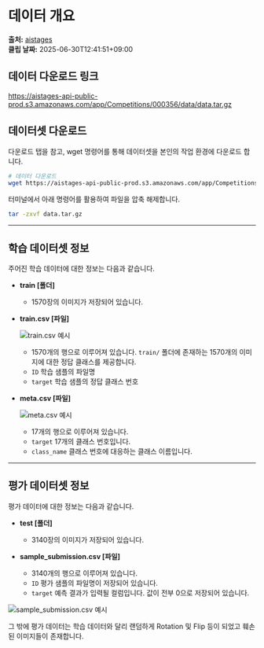 # 데이터 개요

**출처:** [aistages](https://stages.ai/competitions/356/data/overview)  
**클립 날짜:** 2025-06-30T12:41:51+09:00

## 데이터 다운로드 링크

https://aistages-api-public-prod.s3.amazonaws.com/app/Competitions/000356/data/data.tar.gz

## 데이터셋 다운로드

다운로드 탭을 참고, wget 명령어를 통해 데이터셋을 본인의 작업 환경에 다운로드 합니다.

```bash
# 데이터 다운로드
wget https://aistages-api-public-prod.s3.amazonaws.com/app/Competitions/000356/data/data.tar.gz
```

터미널에서 아래 명령어를 활용하여 파일을 압축 해제합니다.

```bash
tar -zxvf data.tar.gz
```

---

## 학습 데이터셋 정보

주어진 학습 데이터에 대한 정보는 다음과 같습니다.

- **train [폴더]**
	- 1570장의 이미지가 저장되어 있습니다.

- **train.csv [파일]**
	
	![train.csv 예시](https://aistages-api-public-prod.s3.amazonaws.com/app/Files/832b4982-bd93-4480-936f-3c93a1aee98b.png)
	
	- 1570개의 행으로 이루어져 있습니다. `train/` 폴더에 존재하는 1570개의 이미지에 대한 정답 클래스를 제공합니다.
	- `ID` 학습 샘플의 파일명
	- `target` 학습 샘플의 정답 클래스 번호

- **meta.csv [파일]**
	
	![meta.csv 예시](https://aistages-api-public-prod.s3.amazonaws.com/app/Files/d4b872ca-b669-4166-b146-5ce12af01deb.png)
	
	- 17개의 행으로 이루어져 있습니다.
	- `target` 17개의 클래스 번호입니다.
	- `class_name` 클래스 번호에 대응하는 클래스 이름입니다.

---

## 평가 데이터셋 정보

평가 데이터에 대한 정보는 다음과 같습니다.

- **test [폴더]**
	- 3140장의 이미지가 저장되어 있습니다.

- **sample_submission.csv [파일]**
	- 3140개의 행으로 이루어져 있습니다.
	- `ID` 평가 샘플의 파일명이 저장되어 있습니다.
	- `target` 예측 결과가 입력될 컬럼입니다. 값이 전부 0으로 저장되어 있습니다.

![sample_submission.csv 예시](https://aistages-api-public-prod.s3.amazonaws.com/app/Files/86c6b7ed-f8a4-4909-a614-a8d3bdfc94a7.png)

그 밖에 평가 데이터는 학습 데이터와 달리 랜덤하게 Rotation 및 Flip 등이 되었고 훼손된 이미지들이 존재합니다.

